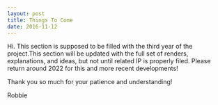```yaml
---
layout: post
title: Things To Come
date: 2016-11-12
---
```

Hi. This section is supposed to be filled with the third year of the project.This section will be updated with the full set of renders, explanations, and ideas, but not until related IP is properly filed. Please return around 2022 for this and more recent developments!

Thank you so much for your patience and understanding!

Robbie
